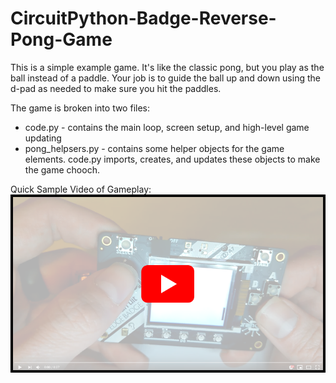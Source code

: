 # CircuitPython-Badge-Reverse-Pong-Game

This is a simple example game. It's like the classic pong, but you play as the ball instead of a paddle. Your job is to guide the ball up and down using the d-pad as needed to make sure you hit the paddles.

The game is broken into two files: 

 - code.py - contains the main loop, screen setup, and high-level game updating
 - pong_helpsers.py - contains some helper objects for the game elements. code.py imports, creates, and updates these objects to make the game chooch.
 

Quick Sample Video of Gameplay:
[![Youtube Video Link](https://github.com/FoamyGuy/CircuitPython-Badge-Reverse-Pong-Game/blob/master/yt_thumb.png?raw=true)](https://www.youtube.com/watch?v=y5f90KyQ64g)